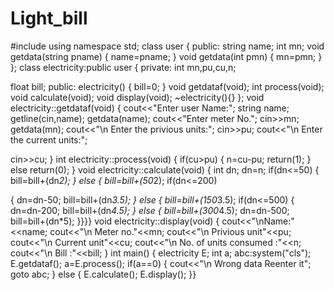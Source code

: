 # Light_bill
#include<iostream> using namespace std; class user
{
public:
string name; int mn;
void getdata(string pname)
{
name=pname;
}
void getdata(int pmn)
{
mn=pmn;
}
};
class electricity:public user
{
private:
int mn,pu,cu,n;
 
float bill; public:
electricity()
{
bill=0;
}
void getdataf(void); int process(void); void calculate(void); void display(void);
~electricity(){}
};
void electricity::getdataf(void)
{
cout<<"Enter user Name:"; string name; getline(cin,name); getdata(name); cout<<"Enter meter No."; cin>>mn;
getdata(mn);
cout<<"\n Enter the privious units:"; cin>>pu;
cout<<"\n Enter the current units:";
 
cin>>cu;
}
int electricity::process(void)
{
if(cu>pu)
{
n=cu-pu; return(1);
}
else return(0);
}
void electricity::calculate(void)
{
int dn; dn=n; if(dn<=50)
{
bill=bill+(dn*2);
}
else
{
bill=bill+(50*2); if(dn<=200)
 
{
dn=dn-50; bill=bill+(dn*3.5);
}
else
{
bill=bill+(150*3.5); if(dn<=500)
{
dn=dn-200; bill=bill+(dn*4.5);
}
else
{
bill=bill+(300*4.5); dn=dn-500; bill=bill+(dn*5);
}}}}
void electricity::display(void)
{
cout<<"\nName:"<<name; cout<<"\n Meter no."<<mn; cout<<"\n Privious unit"<<pu; cout<<"\n Current unit"<<cu;
cout<<"\n No. of units consumed :"<<n; cout<<"\n Bill :"<<bill;
}
int main()
{
electricity E; int a;
abc:system("cls"); E.getdataf(); a=E.process(); if(a==0)
{
cout<<"\n Wrong data Reenter it"; goto abc;
}
else
{
E.calculate(); E.display();
}}
